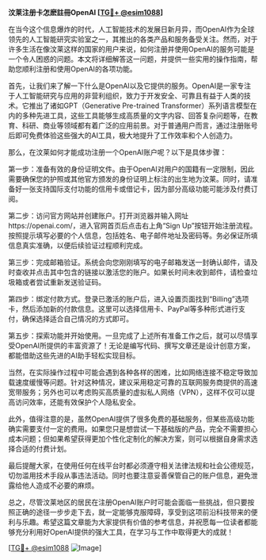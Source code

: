 **汶莱注册卡怎麽註冊OpenAI [[TG💪+ @esim1088](https://t.me/s/esim1088)]**

在当今这个信息爆炸的时代，人工智能技术的发展日新月异，而OpenAI作为全球领先的人工智能研究实验室之一，其推出的各类产品和服务备受关注。然而，对于许多生活在像汶莱这样的国家的用户来说，如何注册并使用OpenAI的服务可能是一个令人困惑的问题。本文将详细解答这一问题，并提供一些实用的操作指南，帮助您顺利注册和使用OpenAI的各项功能。

首先，让我们来了解一下什么是OpenAI以及它提供的服务。OpenAI是一家专注于人工智能研究与应用的非营利组织，致力于开发安全、可靠且有益于人类的技术。它推出了诸如GPT（Generative Pre-trained Transformer）系列语言模型在内的多种先进工具，这些工具能够生成高质量的文字内容、回答复杂问题等，在教育、科研、商业等领域都有着广泛的应用前景。对于普通用户而言，通过注册账号后即可免费体验这些强大的AI工具，极大地提升了工作效率和个人创造力。

那么，在汶莱如何才能成功注册一个OpenAI账户呢？以下是具体步骤：

第一步：准备有效的身份证明文件。由于OpenAI对用户的国籍有一定限制，因此需要确保您的护照或其他官方颁发的身份证明上标注的出生地为汶莱。同时，请准备好一张支持国际支付功能的信用卡或借记卡，因为部分高级功能可能涉及付费订阅。

第二步：访问官方网站并创建账户。打开浏览器并输入网址https://openai.com/，进入官网首页后点击右上角“Sign Up”按钮开始注册流程。按照提示填写必要的个人信息，包括姓名、电子邮件地址及密码等。务必保证所填信息真实准确，以便后续验证过程顺利完成。

第三步：完成邮箱验证。系统会向您刚刚填写的电子邮箱发送一封确认邮件，请及时查收并点击其中包含的链接以激活您的账户。如果长时间未收到邮件，请检查垃圾箱或者尝试重新发送验证码。

第四步：绑定付款方式。登录已激活的账户后，进入设置页面找到“Billing”选项卡，然后添加新的付款信息。这里可以选择信用卡、PayPal等多种形式进行支付，确保选择适合自己情况的方式即可。

第五步：探索功能并开始使用。一旦完成了上述所有准备工作之后，就可以尽情享受OpenAI所提供的丰富资源了！无论是编写代码、撰写文章还是设计创意方案，都能借助这些先进的AI助手轻松实现目标。

当然，在实际操作过程中可能会遇到各种各样的困难，比如网络连接不稳定导致加载速度缓慢等问题。针对这种情况，建议采用稳定可靠的互联网服务商提供的高速宽带服务；另外也可以考虑购买高质量的虚拟私人网络（VPN），这样不仅可以提高访问效率，还能有效保护个人隐私安全。

此外，值得注意的是，虽然OpenAI提供了很多免费的基础服务，但某些高级功能确实需要支付一定的费用。如果您只是想尝试一下基础版的产品，完全不需要担心成本问题；但如果希望获得更加个性化定制化的解决方案，则可以根据自身需求选择合适的付费计划。

最后提醒大家，在使用任何在线平台时都必须遵守相关法律法规和社会公德规范，切勿滥用技术手段从事违法活动。同时也要注意妥善保管自己的账户信息，避免泄露给他人造成不必要的麻烦。

总之，尽管汶莱地区的居民在注册OpenAI账户时可能会面临一些挑战，但只要按照正确的途径一步步走下去，就一定能够克服障碍，享受到这项前沿科技带来的便利与乐趣。希望这篇文章能为大家提供有价值的参考信息，并祝愿每一位读者都能够充分利用好OpenAI提供的强大工具，在学习与工作中取得更大的成就！

[[TG💪+ @esim1088](https://t.me/s/esim1088) ![Image](https://i.postimg.cc/4NQfJmqS/Snipaste-2025-05-13-00-14-12.png)]